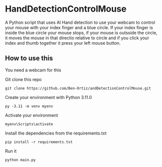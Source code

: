 # HandDetectionControlMouse

A Python script that uses AI Hand detection to use your webcam to control your mouse with your index finger and a blue circle. If your index finger is inside the blue circle your mouse stops, if your mouse is outsside the circle, it moves the mouse in that directio relative to circle and if you click your index and thumb together it press your left mouse button.

## How to use this

You need a webcam for this

Git clone this repo

```
git clone https://github.com/Ben-Ortiz/andDetectionControlMouse.git
```

Create your environment with Python 3.11.0

```
py -3.11 -m venv myenv
```

Activate your environment

```
myenv\Scripts\activate
```

Install the dependencies from the requirements.txt

```
pip install -r requirements.txt
```

Run it

```
python main.py
```
